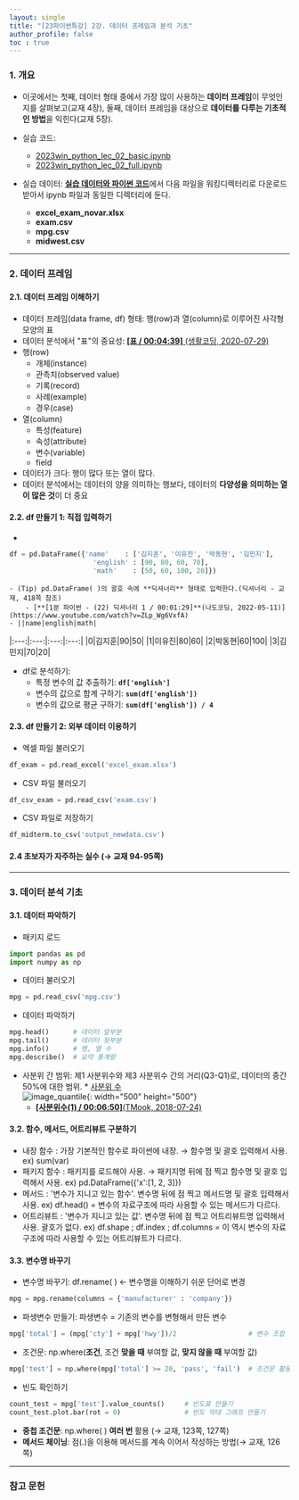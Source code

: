 ```yaml
---
layout: single
title: "[23파이썬특강] 2강. 데이터 프레임과 분석 기초"
author_profile: false
toc : true
---
```


### 1. 개요
- 이곳에서는 첫째, 데이터 형태 중에서 가장 많이 사용하는 **데이터 프레임**이 무엇인지를 살펴보고(교재 4장), 둘째, 데이터 프레임을 대상으로 **데이터를 다루는 기초적인 방법**을 익힌다(교재 5장).
- 실습 코드: 
	- [2023win_python_lec_02_basic.ipynb](https://github.com/hursoo/2023_winter_python-lecture/blob/main/excise_code/2023win_python_lec_02_basic.ipynb)
    - [2023win_python_lec_02_full.ipynb](https://github.com/hursoo/2023_winter_python-lecture/blob/main/excise_code/2023win_python_lec_02_full.ipynb)

- 실습 데이터: [**실습 데이터와 파이썬 코드**](https://github.com/youngwoos/Doit_Python)에서 다음 파일을 워킹디렉터리로 다운로드 받아서 ipynb 파일과 동일한 디렉터리에 둔다.
	- **excel_exam_novar.xlsx**
	- **exam.csv**
	- **mpg.csv**
	- **midwest.csv**

---

### 2. 데이터 프레임
#### 2.1. 데이터 프레임 이해하기
- 데이터 프레임(data frame, df) 형태: 행(row)과 열(column)로 이루어진 사각형 모양의 표
- 데이터 분석에서 "표"의 중요성: [**[표 / 00:04:39]** (생활코딩, 2020-07-29)](https://www.youtube.com/watch?v=dzNsDGXuCBg)
- 행(row)
	 - 개체(instance)  
	 - 관측치(observed value)  
	 - 기록(record)  
	 - 사례(example)  
	 - 경우(case)  
- 열(column)  
	 - 특성(feature)  
	 - 속성(attribute)  
	 - 변수(variable)  
	 - field  
- 데이터가 크다: 행이 많다 또는 열이 많다.
- 데이터 분석에서는 데이터의 양을 의미하는 행보다, 데이터의 **다양성을 의미하는 열이 많은 것**이 더 중요

#### 2.2. df 만들기 1: 직접 입력하기
- <br> 
```python  
df = pd.DataFrame({'name'    : ['김지훈', '이유진', '박동현', '김민지'],
                     'english' : [90, 80, 60, 70],
                     'math'    : [50, 60, 100, 20]})
```
    - (Tip) pd.DataFrame( )의 괄호 속에 **딕셔너리** 형태로 입력한다.(딕셔너리 - 교재, 418쪽 참조)
		- [**[1분 파이썬 - (22) 딕셔너리 1 / 00:01:29]**(나도코딩, 2022-05-11)](https://www.youtube.com/watch?v=ZLp_Wg6VxfA)
    - ||name|english|math|
|:---:|:---:|:---:|:---:|
|0|김지훈|90|50|
|1|이유진|80|60|
|2|박동현|60|100|
|3|김민지|70|20|

- df로 분석하기: 
    - 특정 변수의 값 추출하기: **```df['english']```**
    - 변수의 값으로 합계 구하기: **```sum(df['english'])```**
    - 변수의 값으로 평균 구하기: **```sum(df['english']) / 4```**

#### 2.3. df 만들기 2: 외부 데이터 이용하기
- 엑셀 파일 불러오기 
```python
df_exam = pd.read_excel('excel_exam.xlsx')
```
- CSV 파일 불러오기
```python
df_csv_exam = pd.read_csv('exam.csv')
```
- CSV 파일로 저장하기
```python
df_midterm.to_csv('output_newdata.csv')
```

#### 2.4 초보자가 자주하는 실수 (&rarr; 교재 94-95쪽)

---

### 3. 데이터 분석 기초

#### 3.1. 데이터 파악하기
- 패키지 로드
```python
import pandas as pd
import numpy as np
```
- 데이터 불러오기
```python
mpg = pd.read_csv('mpg.csv')
```
- 데이터 파악하기
```python
mpg.head()      # 데이터 앞부분
mpg.tail()      # 데이터 뒷부분
mpg.info()      # 행, 열 수
mpg.describe()  # 요약 통계량
```
- 사분위 간 범위: 제1 사분위수와 제3 사분위수 간의 거리(Q3-Q1)로, 데이터의 중간 50%에 대한 범위. * [사분위 수](https://support.minitab.com/ko-kr/minitab/20/help-and-how-to/graphs/boxplot/interpret-the-results/quartiles/)  
![image_quantile](https://github.com/hursoo/2023_winter_python-lecture/assets/39477358/c159d399-6f08-49fa-9a5e-105b4c818608){: width="500" height="500"} 
    - [**[사분위수(1) / 00:06:50]**(TMook, 2018-07-24)](https://www.youtube.com/watch?v=wDtQHRK4HAY)

#### 3.2. 함수, 메서드, 어트리뷰트 구분하기
- 내장 함수 : 가장 기본적인 함수로 파이썬에 내장. &rarr; 함수명 및 괄호 입력해서 사용. ex) sum(var)
- 패키지 함수 : 패키지를 로드해야 사용. &rarr; 패키지명 뒤에 점 찍고 함수명 및 괄호 입력해서 사용. ex) pd.DataFrame({'x':[1, 2, 3]})
- 메서드 : '변수가 지니고 있는 함수'. 변수명 뒤에 점 찍고 메서드명 및 괄호 입력해서 사용. ex) df.head() = 변수의 자료구조에 따라 사용할 수 있는 메서드가 다르다.
- 어트리뷰트 : '변수가 지니고 있는 값'. 변수명 뒤에 점 찍고 어트리뷰트명 입력해서 사용. 괄호가 없다.  ex) df.shape ; df.index ; df.columns = 이 역시 변수의 자료구조에 따라 사용할 수 있는 어트리뷰트가 다르다.


#### 3.3. 변수명 바꾸기
- 변수명 바꾸기: df.rename( ) &larr; 변수명을 이해하기 쉬운 단어로 변경
```python
mpg = mpg.rename(columns = {'manufacturer' : 'company'})
```
- 파생변수 만들기: 파생변수 = 기존의 변수를 변형해서 만든 변수 <br>
```python
mpg['total'] = (mpg['cty'] + mpg['hwy'])/2                  # 변수 조합
```
- 조건문: np.where(**조건**, 조건 **맞을 때** 부여할 값, **맞지 않을 때** 부여할 값)
```python
mpg['test'] = np.where(mpg['total'] >= 20, 'pass', 'fail')  # 조건문 활용
```
- 빈도 확인하기
```python
count_test = mpg['test'].value_counts()     # 빈도표 만들기
count_test.plot.bar(rot = 0)                # 빈도 막대 그래프 만들기
```
- **중첩 조건문**: np.where( ) **여러 번** 활용 (&rarr; 교재, 123쪽, 127쪽)
- **메서드 체이닝**: 점(.)을 이용해 메서드를 계속 이어서 작성하는 방법(&rarr; 교재, 126쪽)

---

### 참고 문헌
